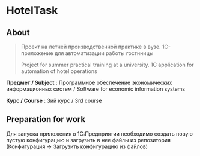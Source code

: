 # HotelTask

## About

> Проект на летней производственной практике в вузе. 1С-приложение для автоматизации работы гостиницы
> 
> Project for summer practical training at a university. 1C application for automation of hotel operations

**Предмет / Subject** :  Программное обеспечение экономических информационных систем / Software for economic information systems

**Курс / Course** : 3ий курс / 3rd course

## Preparation for work

Для запуска приложения в 1С:Предприятии необходимо создать новую пустую конфигурацию и загрузить в нее файлы из репозитория (Конфигурация -> Загрузить конфигурацию из файлов)
